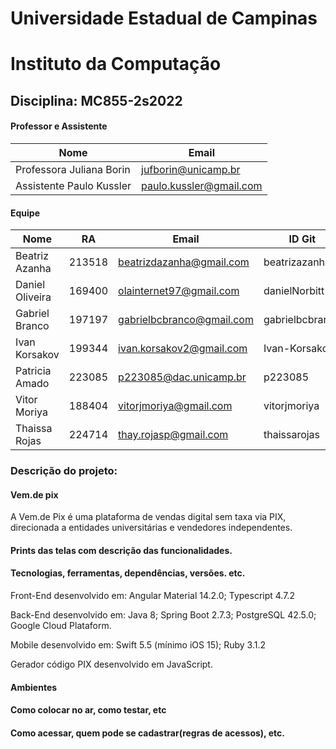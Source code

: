# Universidade Estadual de Campinas
# Instituto da Computação

## Disciplina: MC855-2s2022

#### Professor e Assistente

| Nome                     | Email                   |
| ------------------------ | ------------------------|
| Professora Juliana Borin | jufborin@unicamp.br     |
| Assistente Paulo Kussler | paulo.kussler@gmail.com |


#### Equipe

| Nome               | RA               | Email                      | ID Git                |
| ------------------ | ---------------- | -------------------------- |---------------------- |
| Beatriz Azanha     | 213518           | beatrizdazanha@gmail.com   | beatrizazanha         |
| Daniel Oliveira    | 169400           | olainternet97@gmail.com    | danielNorbitt         |
| Gabriel Branco     | 197197           | gabrielbcbranco@gmail.com  | gabrielbcbranco       |
| Ivan Korsakov      | 199344           | ivan.korsakov2@gmail.com   | Ivan-Korsakov         |
| Patricia Amado     | 223085           | p223085@dac.unicamp.br     | p223085               |
| Vitor Moriya       | 188404           | vitorjmoriya@gmail.com     | vitorjmoriya          |
| Thaissa Rojas      | 224714           | thay.rojasp@gmail.com      | thaissarojas          |

### Descrição do projeto:

#### Vem.de pix
A Vem.de Pix é uma plataforma de vendas digital sem taxa via PIX, direcionada a entidades universitárias e vendedores independentes.


#### Prints das telas com descrição das funcionalidades. 


#### Tecnologias, ferramentas, dependências, versões. etc. 


Front-End desenvolvido em: Angular Material 14.2.0;
                           Typescript 4.7.2


Back-End desenvolvido em: Java 8;
                          Spring Boot 2.7.3;
                          PostgreSQL 42.5.0;
                          Google Cloud Plataform.
    
    
Mobile desenvolvido em: Swift 5.5 (mínimo iOS 15);
                        Ruby 3.1.2


Gerador código PIX desenvolvido em JavaScript.


#### Ambientes


#### Como colocar no ar, como testar, etc
#### Como acessar, quem pode se cadastrar(regras de acessos), etc.
